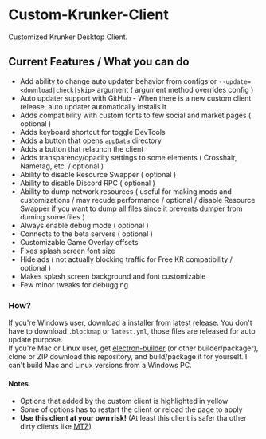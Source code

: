 # Custom-Krunker-Client
Customized Krunker Desktop Client.

## Current Features / What you can do
- Add ability to change auto updater behavior from configs or `--update=<download|check|skip>` argument ( argument method overrides config )
- Auto updater support with GitHub - When there is a new custom client release, auto updater automatically installs it
- Adds compatibility with custom fonts to few social and market pages ( optional )
- Adds keyboard shortcut for toggle DevTools
- Adds a button that opens `appData` directory
- Adds a button that relaunch the client
- Adds transparency/opacity settings to some elements ( Crosshair, Nametag, etc. / optional )
- Ability to disable Resource Swapper ( optional )
- Ability to disable Discord RPC ( optional )
- Ability to dump network resources ( useful for making mods and customizations / may recude performance / optional / disable Resource Swapper if you want to dump all files since it prevents dumper from duming some files )
- Always enable debug mode ( optional )
- Connects to the beta servers ( optional )
- Customizable Game Overlay offsets
- Fixes splash screen font size
- Hide ads ( not actually blocking traffic for Free KR compatibility / optional )
- Makes splash screen background and font customizable
- Few minor tweaks for debugging

### How?
If you're Windows user, download a installer from [latest release](https://github.com/Mixaz017/Custom-Krunker-Client/releases/latest). You don't have to download `.blockmap` or `latest.yml`, those files are released for auto update purpose.  
If you're Mac or Linux user, get [electron-builder](https://www.electron.build/) (or other builder/packager), clone or ZIP download this repository, and build/package it for yourself. I can't build Mac and Linux versions from a Windows PC.

#### Notes
- Options that added by the custom client is highlighted in yellow
- Some of options has to restart the client or reload the page to apply
- **Use this client at your own risk!** (At least this client is safer tha other dirty clients like [MTZ](https://discord.gg/tVF55ws))
